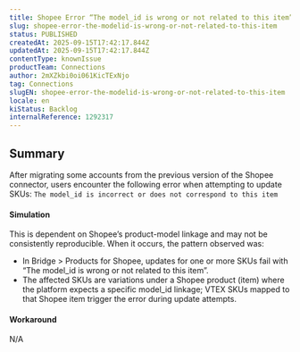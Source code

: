 ```yaml
---
title: Shopee Error “The model_id is wrong or not related to this item”
slug: shopee-error-the-modelid-is-wrong-or-not-related-to-this-item
status: PUBLISHED
createdAt: 2025-09-15T17:42:17.844Z
updatedAt: 2025-09-15T17:42:17.844Z
contentType: knownIssue
productTeam: Connections
author: 2mXZkbi0oi061KicTExNjo
tag: Connections
slugEN: shopee-error-the-modelid-is-wrong-or-not-related-to-this-item
locale: en
kiStatus: Backlog
internalReference: 1292317
---
```


## Summary


After migrating some accounts from the previous version of the Shopee connector, users encounter the following error when attempting to update SKUs:
`The model_id is incorrect or does not correspond to this item`


#### Simulation


This is dependent on Shopee’s product-model linkage and may not be consistently reproducible. When it occurs, the pattern observed was:

- In Bridge > Products for Shopee, updates for one or more SKUs fail with “The model_id is wrong or not related to this item”.
- The affected SKUs are variations under a Shopee product (item) where the platform expects a specific model_id linkage; VTEX SKUs mapped to that Shopee item trigger the error during update attempts.


#### Workaround


N/A



